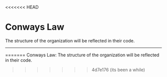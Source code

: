 <<<<<<< HEAD
# Conways Law

The structure of the organization will be reflected in their code.

---
=======
Conways Law: The structure of the organization will be reflected in their code.

>>>>>>> 4d7e176 (its been a while)
